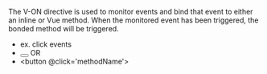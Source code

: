 The V-ON directive is used to monitor events and bind that event to either an inline or Vue method. When the monitored event has been triggered, the bonded method will be triggered. 


- ex. click events
- <button v-on:click='methodName'></button>
OR 
- <button @click='methodName'></button>